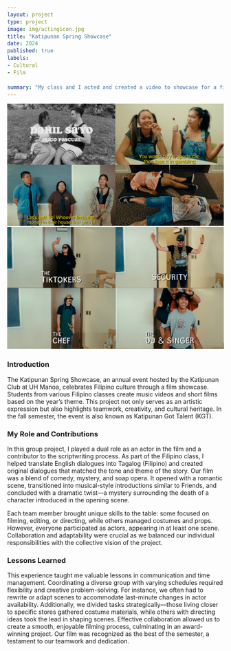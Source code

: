 ```yaml
---
layout: project
type: project
image: img/actingicon.jpg
title: "Katipunan Spring Showcase"
date: 2024
published: true
labels:
- Cultural
- Film

summary: "My class and I acted and created a video to showcase for a film festival"
---
```


<div class="text-center p-4">
<img width="600px" src="../img/dagat1.png" class="img-thumbnail">
<img width="600px" src="../img/dagat2.png" class="img-thumbnail">
</div>

### Introduction
The Katipunan Spring Showcase, an annual event hosted by the Katipunan Club at UH Manoa, celebrates Filipino culture through a film showcase. Students from various Filipino classes create music videos and short films based on the year’s theme. This project not only serves as an artistic expression but also highlights teamwork, creativity, and cultural heritage. In the fall semester, the event is also known as Katipunan Got Talent (KGT).

### My Role and Contributions

In this group project, I played a dual role as an actor in the film and a contributor to the scriptwriting process. As part of the Filipino class, I helped translate English dialogues into Tagalog (Filipino) and created original dialogues that matched the tone and theme of the story. Our film was a blend of comedy, mystery, and soap opera. It opened with a romantic scene, transitioned into musical-style introductions similar to Friends, and concluded with a dramatic twist—a mystery surrounding the death of a character introduced in the opening scene.

Each team member brought unique skills to the table: some focused on filming, editing, or directing, while others managed costumes and props. However, everyone participated as actors, appearing in at least one scene. Collaboration and adaptability were crucial as we balanced our individual responsibilities with the collective vision of the project.

### Lessons Learned
This experience taught me valuable lessons in communication and time management. Coordinating a diverse group with varying schedules required flexibility and creative problem-solving. For instance, we often had to rewrite or adapt scenes to accommodate last-minute changes in actor availability. Additionally, we divided tasks strategically—those living closer to specific stores gathered costume materials, while others with directing ideas took the lead in shaping scenes.
Effective collaboration allowed us to create a smooth, enjoyable filming process, culminating in an award-winning project. Our film was recognized as the best of the semester, a testament to our teamwork and dedication.

